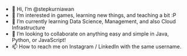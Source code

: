 - 👋 Hi, I’m @stepkurniawan
- 👀 I’m interested in games, learning new things, and teaching a bit :P
- 🌱 I’m currently learning Data Science, Management, and also Cloud Infrastructure
- 💞️ I’m looking to collaborate on anything easy and simple in Java, Python, or JavaScript!
- 📫 How to reach me on Instagram / LinkedIn with the same username. 
